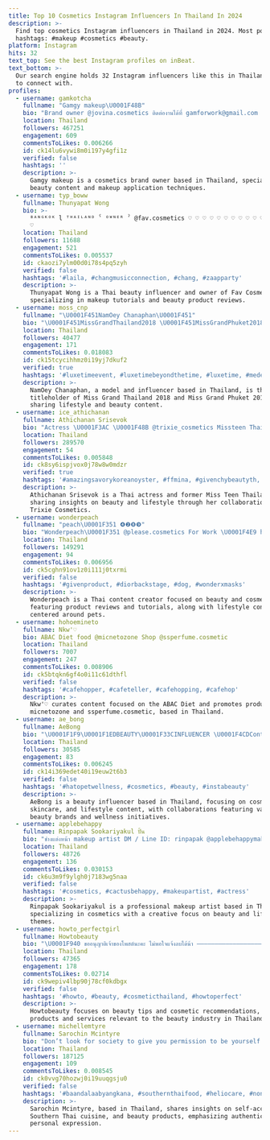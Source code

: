 ```yaml
---
title: Top 10 Cosmetics Instagram Influencers In Thailand In 2024
description: >-
  Find top cosmetics Instagram influencers in Thailand in 2024. Most popular
  hashtags: #makeup #cosmetics #beauty.
platform: Instagram
hits: 32
text_top: See the best Instagram profiles on inBeat.
text_bottom: >-
  Our search engine holds 32 Instagram influencers like this in Thailand for you
  to connect with.
profiles:
  - username: gamkotcha
    fullname: "Gamgy makeup\U0001F48B"
    bio: "Brand owner @jovina.cosmetics ติดต่องานได้ที่ gamforwork@gmail.com \U0001F4DE094-4146242"
    location: Thailand
    followers: 467251
    engagement: 609
    commentsToLikes: 0.006266
    id: ck14lu6vywi8m0i197y4gfi1z
    verified: false
    hashtags: ''
    description: >-
      Gamgy makeup is a cosmetics brand owner based in Thailand, specializing in
      beauty content and makeup application techniques.
  - username: typ_boww
    fullname: Thunyapat Wong
    bio: >-
      ᴮᴬᴺᴳᴷᴼᴷ l ᵀᴴᴬᴵᴸᴬᴺᴰ ˁ ᴼᵂᴺᴱᴿ ˀ @fav.cosmetics ♡ ♡ ♡ ♡ ♡ ♡ ♡ ♡ ♡ ♡ ♡ ♡ ♡ ♡ ♡
      ♡
    location: Thailand
    followers: 11688
    engagement: 521
    commentsToLikes: 0.005537
    id: ckaozi7ylm00d0i78s4pq5zyh
    verified: false
    hashtags: '#laila, #changmusicconnection, #chang, #zaapparty'
    description: >-
      Thunyapat Wong is a Thai beauty influencer and owner of Fav Cosmetics,
      specializing in makeup tutorials and beauty product reviews.
  - username: moss_cnp
    fullname: "\U0001F451NamOey Chanaphan\U0001F451"
    bio: "\U0001F451MissGrandThailand2018 \U0001F451MissGrandPhuket2018 \U0001F538model/influencer \U0001F538ฝากร้าน: @cosmetic_villa \U0001F538YouTube:Moss_MaShares/Miss MJ \U0001F4F1for work: dm/line: moss_cnp"
    location: Thailand
    followers: 40477
    engagement: 171
    commentsToLikes: 0.018083
    id: ck15tcycihhmz0i19yj7dkuf2
    verified: true
    hashtags: '#luxetimeevent, #luxetimebeyondthetime, #luxetime, #medent'
    description: >-
      NamOey Chanaphan, a model and influencer based in Thailand, is the
      titleholder of Miss Grand Thailand 2018 and Miss Grand Phuket 2018,
      sharing lifestyle and beauty content.
  - username: ice_athichanan
    fullname: Athichanan Srisevok
    bio: "Actress \U0001F3AC \U0001F48B @trixie_cosmetics Missteen Thailand 2005\U0001F451 For work: K.A ‭‬ 0842466659 ID Line : a-stylist Thx all my followers. ❤️\U0001F64F\U0001F3FB\U0001F48B"
    location: Thailand
    followers: 289570
    engagement: 54
    commentsToLikes: 0.005848
    id: ck8sy6ispjvox0j78w8w0mdzr
    verified: true
    hashtags: '#amazingsavorykoreanoyster, #ffmina, #givenchybeautyth, #ebgrandsale2020'
    description: >-
      Athichanan Srisevok is a Thai actress and former Miss Teen Thailand 2005,
      sharing insights on beauty and lifestyle through her collaborations with
      Trixie Cosmetics.
  - username: wonderpeach
    fullname: "peach\U0001F351 ❹❷❽❾"
    bio: "Wonderpeach\U0001F351 @please.cosmetics For Work \U0001F4E9 hellowonderpeach@gmail.com ❌Dm \U0001F436@kratin.gamo \U0001F4F8VDO คลิปล่าสุด"
    location: Thailand
    followers: 149291
    engagement: 94
    commentsToLikes: 0.006956
    id: ck5cghn91ov1z0i111j0txrmi
    verified: false
    hashtags: '#givenproduct, #diorbackstage, #dog, #wonderxmasks'
    description: >-
      Wonderpeach is a Thai content creator focused on beauty and cosmetics,
      featuring product reviews and tutorials, along with lifestyle content
      centered around pets.
  - username: hohoemineto
    fullname: Nkw'♡
    bio: ABAC Diet food @micnetozone Shop @ssperfume.cosmetic
    location: Thailand
    followers: 7007
    engagement: 247
    commentsToLikes: 0.008906
    id: ck5btqkn6gf4o0i11c61dthfl
    verified: false
    hashtags: '#cafehopper, #cafeteller, #cafehopping, #cafehop'
    description: >-
      Nkw'♡ curates content focused on the ABAC Diet and promotes products from
      micnetozone and ssperfume.cosmetic, based in Thailand.
  - username: ae_bong
    fullname: AeBong
    bio: "\U0001F1F9\U0001F1EDBEAUTY\U0001F33CINFLUENCER \U0001F4CDContact >> aebonglife@gmail.com \U0001F351 @lunasugar.official \U0001F63D @indycatshome \U0001F452 @alistnista \U0001F4CC For work > Line : ae_bong"
    location: Thailand
    followers: 30585
    engagement: 83
    commentsToLikes: 0.006245
    id: ck14i369edet40i19euw2t6b3
    verified: false
    hashtags: '#hatopetwellness, #cosmetics, #beauty, #instabeauty'
    description: >-
      AeBong is a beauty influencer based in Thailand, focusing on cosmetics,
      skincare, and lifestyle content, with collaborations featuring various
      beauty brands and wellness initiatives.
  - username: applebehappy
    fullname: Rinpapak Sookariyakul ปั้น
    bio: "ช่างแต่งหน้า makeup artist DM / Line ID: rinpapak @applebehappymakeup #applebehappymakeup #HOBBY @cactusbehappy #cactusbehappy \U0001F335#applebehappysworld"
    location: Thailand
    followers: 48726
    engagement: 136
    commentsToLikes: 0.030153
    id: ck6u3m9f9ylgh0j7183wg5naa
    verified: false
    hashtags: '#cosmetics, #cactusbehappy, #makeupartist, #actress'
    description: >-
      Rinpapak Sookariyakul is a professional makeup artist based in Thailand,
      specializing in cosmetics with a creative focus on beauty and lifestyle
      themes.
  - username: howto_perfectgirl
    fullname: Howtobeauty
    bio: "\U0001F940 ขออนุญาติเจ้าของโพสต์นะคะ ไม่พอใจแจ้งลบได้น้า —————————————————— [ โปรโมท / ฝากขาย ] ทักไอจีมาได้เลยค่ะ ลิ้งค์ไลน์ \U0001F447\U0001F3FB หรือไอดี @bnk7646v (มี@)"
    location: Thailand
    followers: 47365
    engagement: 178
    commentsToLikes: 0.02714
    id: ck9wepiv4lbp90j78cf0kdbgx
    verified: false
    hashtags: '#howto, #beauty, #cosmeticthailand, #howtoperfect'
    description: >-
      Howtobeauty focuses on beauty tips and cosmetic recommendations, promoting
      products and services relevant to the beauty industry in Thailand.
  - username: michellemtyre
    fullname: Sarochin Mcintyre
    bio: "Don’t look for society to give you permission to be yourself. \U0001F4E9 Inquiries: DM for work"
    location: Thailand
    followers: 187125
    engagement: 109
    commentsToLikes: 0.008545
    id: ck0vvg70hozwj0i19uuqgsju0
    verified: false
    hashtags: '#baandalaabyangkana, #southernthaifood, #heliocare, #nongchateyelashes'
    description: >-
      Sarochin Mcintyre, based in Thailand, shares insights on self-acceptance,
      Southern Thai cuisine, and beauty products, emphasizing authenticity and
      personal expression.
---
```


